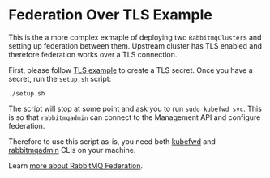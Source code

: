 # Federation Over TLS Example

This is the a more complex exmaple of deploying two `RabbitmqCluster`s and setting up federation between them. Upstream cluster has TLS enabled and therefore federation works over a TLS connection.

First, please follow [TLS example](../tls) to create a TLS secret. Once you have a secret, run the `setup.sh` script:

```shell
./setup.sh
```

The script will stop at some point and ask you to run `sudo kubefwd svc`. This is so that `rabbitmqadmin` can connect to the Management API and configure federation.

Therefore to use this script as-is, you need both [kubefwd](https://github.com/txn2/kubefwd) and [rabbitmqadmin](https://www.rabbitmq.com/management-cli.html) CLIs on your machine.

Learn [more about RabbitMQ Federation](https://www.rabbitmq.com/federation.html).
